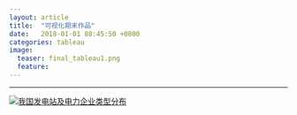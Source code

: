 ```yaml
---
layout: article
title:  "可视化期末作品"
date:   2018-01-01 08:45:50 +0800
categories: tableau
image:
  teaser: final_tableau1.png
  feature: 
---
```


---
  <div class='tableauPlaceholder' id='viz1515274704529' style='position: relative'><noscript>
    <a href='#'>
      <img alt='我国发电站及电力企业类型分布 ' src='https:&#47;&#47;public.tableau.com&#47;static&#47;images&#47;_1&#47;_18210&#47;1_1&#47;1_rss.png' style='border: none' />
    </a>
  </noscript>
  <object class='tableauViz'  style='display:none;'>
    <param name='host_url' value='https%3A%2F%2Fpublic.tableau.com%2F' /> 
    <param name='embed_code_version' value='3' />
    <param name='site_root' value='' />
    <param name='name' value='_18210&#47;1_1' />
    <param name='tabs' value='no' />
    <param name='toolbar' value='yes' />
    <param name='static_image' value='https:&#47;&#47;public.tableau.com&#47;static&#47;images&#47;_1&#47;_18210&#47;1_1&#47;1.png' />
    <param name='animate_transition' value='yes' />
    <param name='display_static_image' value='yes' />
    <param name='display_spinner' value='yes' />
    <param name='display_overlay' value='yes' />
    <param name='display_count' value='yes' />
  </object>
  </div>
  <script type='text/javascript'>
    var divElement = document.getElementById('viz1515274704529');
    var vizElement = divElement.getElementsByTagName('object')[0];
    vizElement.style.width='800px';vizElement.style.height='780px';
    var scriptElement = document.createElement('script');
    scriptElement.src = 'https://public.tableau.com/javascripts/api/viz_v1.js';
    vizElement.parentNode.insertBefore(scriptElement, vizElement);
  </script>
